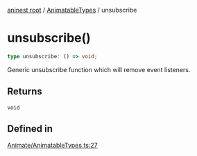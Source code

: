 [aninest root](../../index.md) / [AnimatableTypes](../index.md) / unsubscribe

# unsubscribe()

```ts
type unsubscribe: () => void;
```

Generic unsubscribe function which will remove event listeners.

## Returns

`void`

## Defined in

[Animate/AnimatableTypes.ts:27](https://github.com/zphrs/aninest/blob/8c5d5cec878cb0688cbcb852e4de66105e356f88/core/src/Animate/AnimatableTypes.ts#L27)
